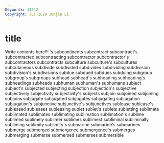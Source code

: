 ```yaml
---
Keywords: 14942
Copyright: (C) 2020 Junjie Li
---
```


# title

Write contents here!!!
's 
subcontinents 
subcontract 
subcontract's
subcontracted 
subcontracting 
subcontractor 
subcontractor's 
subcontractors 
subcontracts 
subculture 
subculture's 
subcultures 
subcutaneous
subdivide 
subdivided 
subdivides 
subdividing 
subdivision 
subdivision's 
subdivisions 
subdue 
subdued 
subdues
subduing 
subgroup 
subgroup's 
subgroups 
subhead 
subhead's 
subheading 
subheading's 
subheadings 
subheads
subhuman 
subhuman's 
subhumans 
subject 
subject's 
subjected 
subjecting 
subjection 
subjection's 
subjective
subjectively 
subjectivity 
subjectivity's 
subjects 
subjoin 
subjoined 
subjoining 
subjoins 
subjugate 
subjugated
subjugates 
subjugating 
subjugation 
subjugation's 
subjunctive 
subjunctive's 
subjunctives 
sublease 
sublease's 
subleased
subleases 
subleasing 
sublet 
sublet's 
sublets 
subletting 
sublimate 
sublimated 
sublimates 
sublimating
sublimation 
sublimation's 
sublime 
sublimed 
sublimely 
sublimer 
sublimes 
sublimest 
subliminal 
subliminally
subliming 
sublimity 
sublimity's 
submarine 
submarine's 
submarines 
submerge 
submerged 
submergence 
submergence's
submerges 
submerging 
submerse 
submersed 
submerses 
submersible 
